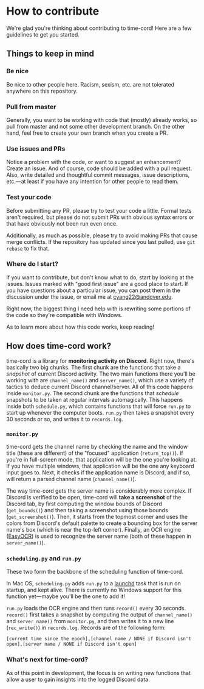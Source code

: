 # How to contribute

We're glad you're thinking about contributing to time-cord!  Here are a few guidelines to get you started.

## Things to keep in mind

### Be nice

Be nice to other people here.  Racism, sexism, etc. are not tolerated anywhere on this repository.  

### Pull from master

Generally, you want to be working with code that (mostly) already works, so pull from master and not some other development branch.  On the other hand, feel free to create your own branch when you create a PR.

### Use issues and PRs

Notice a problem with the code, or want to suggest an enhancement?  Create an issue.  And of course, code should be added with a pull request.  Also, write detailed and thoughtful commit messages, issue descriptions, etc.—at least if you have any intention for other people to read them.

### Test your code

Before submitting any PR, please try to test your code a little.  Formal tests aren't required, but please do not submit PRs with obvious syntax errors or that have obviously not been run even once.

Additionally, as much as possible, please try to avoid making PRs that cause merge conflicts.  If the repository has updated since you last pulled, use ``git rebase`` to fix that.

### Where do I start?

If you want to contribute, but don't know what to do, start by looking at the issues.  Issues marked with "good first issue" are a good place to start.  If you have questions about a particular issue, you can post them in the discussion under the issue, or email me at cyang22@andover.edu.

Right now, the biggest thing I need help with is rewriting some portions of the code so they're compatible with Windows.  

As to learn more about how this code works, keep reading!

## How does time-cord work?

time-cord is a library for **monitoring activity on Discord**.  Right now, there's basically two big chunks. The first chunk are the functions that take a _snapshot_ of current Discord activity.  The two main functions there you'll be working with are ``channel_name()`` and ``server_name()``, which use a variety of tactics to deduce current Discord channel/server.  All of this code happens inside ``monitor.py``.  The second chunk are the functions that _schedule_ snapshots to be taken at regular intervals automagically.  This happens inside both ``schedule.py``, which contains functions that will force ``run.py`` to start up whenever the computer boots.  ``run.py`` then takes a snapshot every 30 seconds or so, and writes it to ``records.log``.

### ``monitor.py``

time-cord gets the channel name by checking the name and the window title (these are different) of the "focused" application (``return_top()``).  If you're in full-screen mode, that application will be the one you're looking at.  If you have multiple windows, that application will be the one any keyboard input goes to.  Next, it checks if the application name is Discord, and if so, will return a parsed channel name (``channel_name()``).

The way time-cord gets the server name is considerably more complex.  If Discord is verified to be open, time-cord will **take a screenshot** of the Discord tab, by first computing the window bounds of Discord (``get_bounds()``) and then taking a screenshot using those bounds (``get_screenshot()``).  Then, it starts from the topmost corner and uses the colors from Discord's default palette to create a bounding box for the server name's box (which is near the top-left corner).  Finally, an OCR engine ([EasyOCR](https://github.com/JaidedAI/EasyOCR)) is used to recognize the server name (both of these happen in ``server_name()``).

### ``scheduling.py`` and ``run.py``

These two form the backbone of the scheduling function of time-cord.

In Mac OS, ``scheduling.py`` adds ``run.py`` to a [launchd](https://www.launchd.info/) task that is run on startup, and kept alive.  There is currently no Windows support for this function yet—maybe you'll be the one to add it!

``run.py`` loads the OCR engine and then runs ``record()`` every 30 seconds.  ``record()`` first takes a snapshot by computing the output of ``channel_name()`` and ``server_name()`` from ``monitor.py``, and then writes it to a new line (``rec_write()``) in ``records.log``.  Records are of the following form:
```
[current time since the epoch],[channel name / NONE if Discord isn't open],[server name / NONE if Discord isn't open]
```

### What's next for time-cord?

As of this point in development, the focus is on writing new functions that allow a user to gain insights into the logged Discord data.
